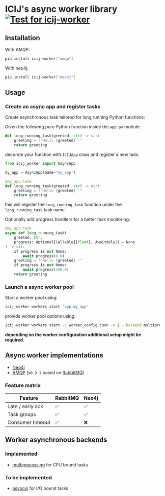 # ICIJ's async worker library [![Test for icij-worker](https://github.com/ICIJ/icij-python/actions/workflows/tests-worker.yml/badge.svg)](https://github.com/ICIJ/icij-python/actions/workflows/tests-worker.yml)

## Installation

With AMQP:
```bash
pip install icij-worker["amqp"]
```

With neo4j:
```bash
pip install icij-worker["neo4j"]
```

## Usage

### Create an async app and register tasks

Create asynchronous task tailored for long running Python functions:

Given the following pure Python function inside the `app.py` module:

```python
def long_running_task(greeted: str) -> str:
    greeting = f"Hello {greeted} !"
    return greeting
```

decorate your function with `ICIJApp` class and register a new task:

```python
from icij_worker import AsyncApp

my_app = AsyncApp(name="my_app")

@my_app.task
def long_running_task(greeted: str) -> str:
    greeting = f"Hello {greeted} !"
    return greeting
```

this will register the `long_running_task` function under the `long_running_task` task name.

Optionally add progress handlers for a better task monitoring:

```python
@my_app.task
async def long_running_task(
    greeted: str,
    progress: Optional[Callable[[float], Awaitable]] = None
) -> str:
    if progress is not None:
        await progress(0.0)
    greeting = f"Hello {greeted} !"
    if progress is not None:
        await progress(100.0)
    return greeting
```

### Launch a async worker pool

Start a worker pool using:

```bash
icij-worker workers start "app.my_app"
```

provide worker pool options using:

```bash
icij-worker workers start -c worker_config.json -n 2 --backend multiprocessing "app.my_app"
```

**depending on the worker configuration additional setup might be required**.

## Async worker implementations

- [Neo4j](https://neo4j.com/docs/api/python-driver/current/)
- [AMQP](https://www.amqp.org/) (`v0.9.1` based on [RabbitMQ](https://www.rabbitmq.com/))

### Feature matrix

| Feature          | RabbitMQ | Neo4j |
|------------------|----------|-------|
| Late / early ack |     ✅    |   ✅   |
| Task groups      |     ✅    |   ✅   |
| Consumer timeout |     ✅    |   ❌   |

## Worker asynchronous backends

### Implemented

- [multiprocessing](https://docs.python.org/3/library/multiprocessing.html) for CPU bound tasks

### To be implemented

- [asyncio](https://docs.python.org/3/library/asyncio.html) for I/O bound tasks
